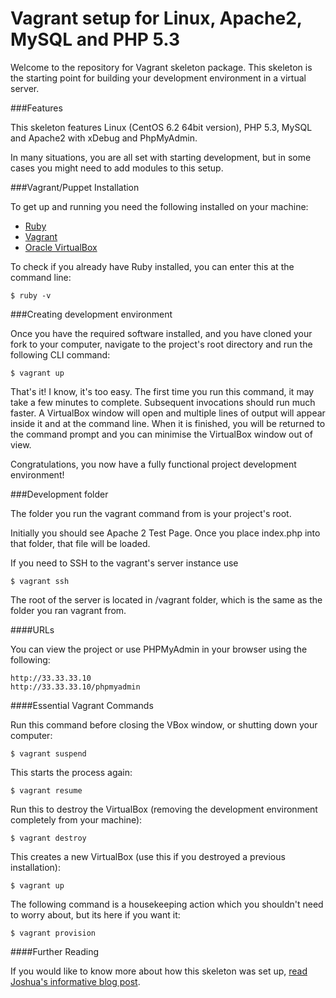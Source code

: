 Vagrant setup for Linux, Apache2, MySQL and PHP 5.3  
===================================================

Welcome to the repository for Vagrant skeleton package. This skeleton is the starting point for building your development environment in a virtual server.


###Features

This skeleton features Linux (CentOS 6.2 64bit version), PHP 5.3, MySQL and Apache2 with xDebug and PhpMyAdmin.

In many situations, you are all set with starting development, but in some cases you might need to add modules to this setup.


###Vagrant/Puppet Installation

To get up and running you need the following installed on your machine:

* [Ruby](http://www.ruby-lang.org/en/downloads/)
* [Vagrant](http://downloads.vagrantup.com/)
* [Oracle VirtualBox](https://www.virtualbox.org/wiki/Downloads)

To check if you already have Ruby installed, you can enter this at the command line:

	$ ruby -v


###Creating development environment

Once you have the required software installed, and you have cloned your fork to your computer, navigate to the project's root directory and run the following CLI command:

	$ vagrant up
	
That's it! I know, it's too easy. The first time you run this command, it may take a few minutes to complete. Subsequent invocations should run much faster.  A VirtualBox window will open and multiple lines of output will appear inside it and at the command line. When it is finished, you will be returned to the command prompt and you can minimise the VirtualBox window out of view.

Congratulations, you now have a fully functional project development environment!


###Development folder

The folder you run the vagrant command from is your project's root.

Initially you should see Apache 2 Test Page. Once you place index.php into that folder, that file will be loaded.

If you need to SSH to the vagrant's server instance use

    $ vagrant ssh

The root of the server is located in /vagrant folder, which is the same as the folder you ran vagrant from.


####URLs

You can view the project or use PHPMyAdmin in your browser using the following:

	http://33.33.33.10
	http://33.33.33.10/phpmyadmin 


####Essential Vagrant Commands

Run this command before closing the VBox window, or shutting down your computer:

	$ vagrant suspend
	
This starts the process again:

	$ vagrant resume
	
Run this to destroy the VirtualBox (removing the development environment completely from your machine):

	$ vagrant destroy
	
This creates a new VirtualBox (use this if you destroyed a previous installation):

	$ vagrant up
	
The following command is a housekeeping action which you shouldn't need to worry about, but its here if you want it:

	$ vagrant provision


####Further Reading

If you would like to know more about how this skeleton was set up, [read Joshua's informative blog post](http://www.adayinthelifeof.nl/2012/06/29/using-vagrant-and-puppet-to-setup-your-symfony2-environment/).
